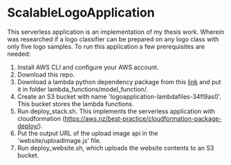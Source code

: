 # ScalableLogoApplication

This serverless application is an implementation of my thesis work. Wherein was researched if a logo classifier can be prepared on any logo class with only five logo samples.
To run this application a few prerequisites are needed:

1. Install AWS CLI and configure your AWS account.
2. Download this repo.
3. Download a lambda python dependency package from this [link](https://drive.google.com/open?id=1t4VVur5mjhyfvp5k9yv98PKNBhg-Utfg) and put it in folder lambda_functions/model_function/.
4. Create an S3 bucket with name 'logoapplication-lambdafiles-34fl9as0'. This bucket stores the lambda functions.
5. Run deploy_stack.sh. This implements the serverless application with cloudformation (https://aws.nz/best-practice/cloudformation-package-deploy/).
6. Put the output URL of the upload image api in the 'website/uploadImage.js' file.
7. Run deploy_website.sh, which uploads the website contents to an S3 bucket.
